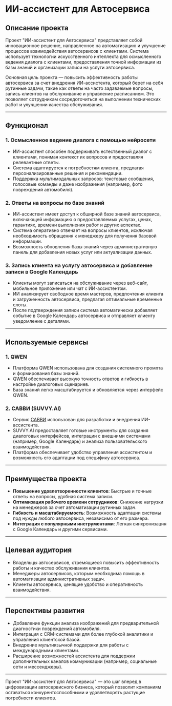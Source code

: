# ИИ-ассистент для Автосервиса

## Описание проекта

Проект "ИИ-ассистент для Автосервиса" представляет собой инновационное решение, направленное на автоматизацию и улучшение процессов взаимодействия автосервисов с клиентами. Система использует технологии искусственного интеллекта для осмысленного ведения диалога с клиентами, предоставления точной информации из базы знаний и организации записи на услуги автосервиса.

Основная цель проекта — повысить эффективность работы автосервиса за счет внедрения ИИ-ассистента, который берет на себя рутинные задачи, такие как ответы на часто задаваемые вопросы, запись клиентов на обслуживание и управление расписанием. Это позволяет сотрудникам сосредоточиться на выполнении технических работ и улучшении качества обслуживания.

---

## Функционал

### 1. **Осмысленное ведение диалога с помощью нейросети**
- ИИ-ассистент способен поддерживать естественный диалог с клиентами, понимая контекст их вопросов и предоставляя релевантные ответы.
- Система адаптируется к потребностям клиента, предлагая персонализированные решения и рекомендации.
- Поддержка мультимодальных запросов: текстовые сообщения, голосовые команды и даже изображения (например, фото повреждений автомобиля).

### 2. **Ответы на вопросы по базе знаний**
- ИИ-ассистент имеет доступ к обширной базе знаний автосервиса, включающей информацию о предоставляемых услугах, ценах, гарантиях, времени выполнения работ и других аспектах.
- Система оперативно отвечает на вопросы клиентов, исключая необходимость обращения к менеджеру для получения базовой информации.
- Возможность обновления базы знаний через административную панель для добавления новых услуг или актуализации данных.

### 3. **Запись клиента на услугу автосервиса и добавление записи в Google Календарь**
- Клиенты могут записаться на обслуживание через веб-сайт, мобильное приложение или чат с ИИ-ассистентом.
- ИИ анализирует свободное время мастеров, предпочтения клиента и загруженность автосервиса, предлагая оптимальные временные слоты.
- После подтверждения записи система автоматически добавляет событие в Google Календарь автосервиса и отправляет клиенту уведомление с деталями.

---

## Используемые сервисы

### 1. **QWEN**
- Платформа QWEN использована для создания системного промпта и формирования базы знаний.
- QWEN обеспечивает высокую точность ответов и гибкость в настройке диалоговых сценариев.
- База знаний легко масштабируется и обновляется через интерфейс QWEN.

### 2. **САВВИ (SUVVY.AI)**
- Сервис [САВВИ](https://suvvy.ai/) использован для разработки и внедрения ИИ-ассистента.
- SUVVY.AI предоставляет готовые инструменты для создания диалоговых интерфейсов, интеграции с внешними системами (например, Google Календарь) и анализа пользовательского взаимодействия.
- Платформа обеспечивает удобство управления ассистентом и возможность его адаптации под специфику автосервиса.

---

## Преимущества проекта

- **Повышение удовлетворенности клиентов**: Быстрые и точные ответы на вопросы, удобная система записи.
- **Оптимизация рабочего времени сотрудников**: Снижение нагрузки на менеджеров за счет автоматизации рутинных задач.
- **Гибкость и масштабируемость**: Возможность адаптации системы под нужды любого автосервиса, независимо от его размера.
- **Интеграция с популярными инструментами**: Легкая синхронизация с Google Календарь и другими сервисами.

---

## Целевая аудитория

- Владельцы автосервисов, стремящиеся повысить эффективность работы и качество обслуживания клиентов.
- Менеджеры автосервисов, которым необходима помощь в автоматизации административных задач.
- Клиенты автосервиса, ценящие удобство и оперативность взаимодействия.

---

## Перспективы развития

- Добавление функции анализа изображений для предварительной диагностики повреждений автомобиля.
- Интеграция с CRM-системами для более глубокой аналитики и управления клиентской базой.
- Внедрение мультиязычной поддержки для работы с международными клиентами.
- Расширение возможностей ассистента для поддержки дополнительных каналов коммуникации (например, социальные сети и мессенджеры).

---

Проект "ИИ-ассистент для Автосервиса" — это шаг вперед в цифровизации автосервисного бизнеса, который позволит компаниям оставаться конкурентоспособными и удовлетворять растущие потребности клиентов.
```
